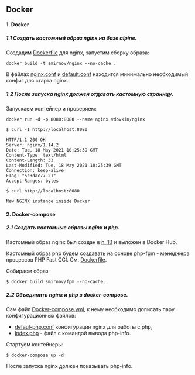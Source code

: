 ## Docker

#### 1. Docker

##### 1.1 Создать кастомный образ nginx на базе alpine.

Создадим [Dockerfile](docker/nginx/Dockerfile) для nginx, запустим сборку образа:

```
docker build -t smirnov/nginx --no-cache .
```

В файлах [nginx.conf](docker/nginx/nginx.conf) и [default.conf](docker/nginx/default.conf) находится минимально необходимый конфиг для старта nginx.

##### 1.2 После запуска nginx должен отдавать кастомную страницу.

Запускаем контейнер и проверяем:

```
docker run -d -p 8080:8080 --name nginx vdovkin/nginx
```

```
$ curl -I http://localhost:8080

HTTP/1.1 200 OK
Server: nginx/1.14.2
Date: Tue, 18 May 2021 10:25:39 GMT
Content-Type: text/html
Content-Length: 33
Last-Modified: Tue, 18 May 2021 10:25:39 GMT
Connection: keep-alive
ETag: "5c3dac77-21"
Accept-Ranges: bytes

$ curl http://localhost:8080

New NGINX instance inside Docker
```

#### 2. Docker-compose

##### 2.1 Создать кастомные образы nginx и php.

Кастомный образ nginx был создан в [п. 1.1](#) и выложен в Docker Hub.

Кастомный образ php будем создавать на основе php-fpm - менеджера процессов PHP Fast CGI. См. [Dockerfile](docker/php/Dockerfile).

Собираем образ 

```
$ docker build smirnov/fpm --no-cache .

```

##### 2.2 Объединить nginx и php в docker-compose. 

Сам файл [Docker-compose.yml](docker-compose/docker-compose.yml), к нему необходимо дописать пару конфигурационных файлов:

- [defaul-php.conf](docker-compose/defaul-php.conf) конфигурация nginx для работы с php,
- [index.php](docker-compose/code/index.php) - файл с командой вывода php-info.

Стартуем контейнеры:

```
$ docker-compose up -d
```

После запуска nginx должен показывать php-info. 


